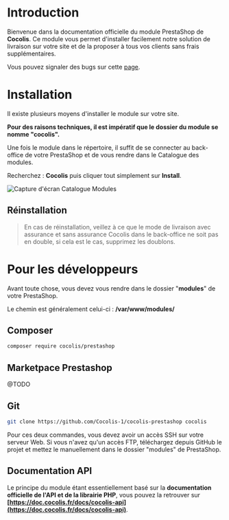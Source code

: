 # Introduction

Bienvenue dans la documentation officielle du module PrestaShop de **Cocolis**.
Ce module vous permet d'installer facilement notre solution de livraison sur votre site et de la proposer à tous vos clients sans frais supplémentaires.

Vous pouvez signaler des bugs sur cette [page](https://github.com/Cocolis-1/cocolis-prestashop/issues).

# Installation

Il existe plusieurs moyens d'installer le module sur votre site.


**Pour des raisons techniques, il est impératif que le dossier du module se nomme "cocolis".**

Une fois le module dans le répertoire, il suffit de se connecter au back-office de votre PrestaShop et de vous rendre dans le Catalogue des modules.

Recherchez : **Cocolis** puis cliquer tout simplement sur **Install**.

![Capture d'écran Catalogue Modules](https://res.cloudinary.com/cocolis-prod/image/upload/v1605524040/Documentation/prestashop/install-module_cagxy9.png)

## Réinstallation

> En cas de réinstallation, veillez à ce que le mode de livraison avec assurance et sans assurance Cocolis dans le back-office ne soit pas en double, si cela est le cas, supprimez les doublons.

# Pour les développeurs

Avant toute chose, vous devez vous rendre dans le dossier "**modules**" de votre PrestaShop.

Le chemin est généralement celui-ci : **/var/www/modules/**

## Composer

```bash
composer require cocolis/prestashop
```

## Marketpace Prestashop

@TODO

## Git

```bash
git clone https://github.com/Cocolis-1/cocolis-prestashop cocolis
```

Pour ces deux commandes, vous devez avoir un accès SSH sur votre serveur Web. Si vous n'avez qu'un accès FTP, téléchargez depuis GitHub le projet et mettez le manuellement dans le dossier "modules" de PrestaShop.

## Documentation API

Le principe du module étant essentiellement basé sur la **documentation officielle de l'API et de la librairie PHP**, vous pouvez la retrouver sur **[https://doc.cocolis.fr/docs/cocolis-api](https://doc.cocolis.fr/docs/cocolis-api)**.

